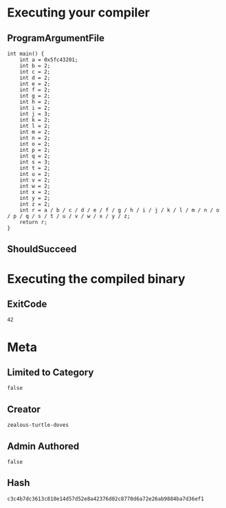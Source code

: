 # Executing your compiler

## ProgramArgumentFile

```
int main() {
	int a = 0x5fc43201;
	int b = 2;
	int c = 2;
	int d = 2;
	int e = 2;
	int f = 2;
	int g = 2;
	int h = 2;
	int i = 2;
	int j = 3;
	int k = 2;
	int l = 2;
	int m = 2;
	int n = 2;
	int o = 2;
	int p = 2;
	int q = 2;
	int s = 3;
	int t = 2;
	int u = 2;
	int v = 2;
	int w = 2;
	int x = 2;
	int y = 2;
	int z = 2;
	int r = a / b / c / d / e / f / g / h / i / j / k / l / m / n / o / p / q / s / t / u / v / w / x / y / z;
	return r;
}

```

## ShouldSucceed

# Executing the compiled binary

## ExitCode

```
42
```

# Meta

## Limited to Category

```
false
```

## Creator

```
zealous-turtle-doves
```

## Admin Authored

```
false
```

## Hash

```
c3c4b7dc3613c810e14d57d52e8a42376d02c8770d6a72e26ab9884ba7d36ef1
```
